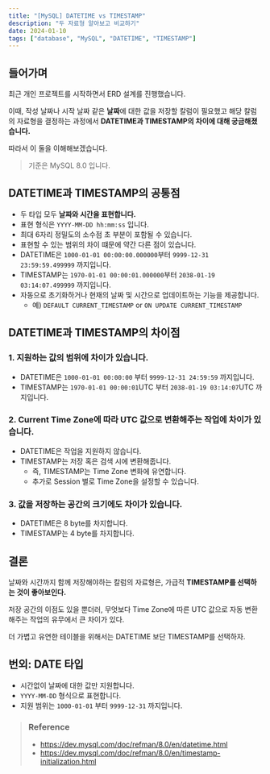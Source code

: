 ```yaml
---
title: "[MySQL] DATETIME vs TIMESTAMP"
description: "두 자료형 알아보고 비교하기"
date: 2024-01-10
tags: ["database", "MySQL", "DATETIME", "TIMESTAMP"]
---
```


## 들어가며

최근 개인 프로젝트를 시작하면서 ERD 설계를 진행했습니다.

이때, 작성 날짜나 시작 날짜 같은 **날짜**에 대한 값을 저장할 칼럼이 필요했고 해당 칼럼의 자료형을 결정하는 과정에서 **DATETIME과 TIMESTAMP의 차이에 대해 궁금해졌습니다.**

따라서 이 둘을 이해해보겠습니다.

> 기준은 MySQL 8.0 입니다.

## DATETIME과 TIMESTAMP의 공통점

-  두 타입 모두 **날짜와 시간을 표현합니다.**
-  표현 형식은 `YYYY-MM-DD hh:mm:ss` 입니다.
-  최대 6자리 정밀도의 소수점 초 부분이 포함될 수 있습니다.
-  표현할 수 있는 범위의 차이 떄문에 약간 다른 점이 있습니다.
  - DATETIME은 `1000-01-01 00:00:00.000000`부터 `9999-12-31 23:59:59.499999` 까지입니다.
  - TIMESTAMP는 `1970-01-01 00:00:01.000000`부터 `2038-01-19 03:14:07.499999` 까지입니다.
- 자동으로 초기화하거나 현재의 날짜 및 시간으로 업데이트하는 기능을 제공합니다.
  - 예) `DEFAULT CURRENT_TIMESTAMP` or `ON UPDATE CURRENT_TIMESTAMP`

## DATETIME과 TIMESTAMP의 차이점

### 1. **지원하는 값의 범위에 차이가 있습니다.**

- DATETIME은 `1000-01-01 00:00:00` 부터 `9999-12-31 24:59:59` 까지입니다.
- TIMESTAMP는 `1970-01-01 00:00:01`UTC 부터 `2038-01-19 03:14:07`UTC 까지입니다.

### 2. **Current Time Zone에 따라 UTC 값으로 변환해주는 작업에 차이가 있습니다.**

- DATETIME은 작업을 지원하지 않습니다.
- TIMESTAMP는 저장 혹은 검색 시에 변환해줍니다.
    - 즉, TIMESTAMP는 Time Zone 변화에 유연합니다.
    - 추가로 Session 별로 Time Zone을 설정할 수 있습니다.

### 3. **값을 저장하는 공간의 크기에도 차이가 있습니다.**

- DATETIME은 8 byte를 차지합니다.
- TIMESTAMP는 4 byte를 차지합니다.

## 결론

날짜와 시간까지 함께 저장해야하는 칼럼의 자료형은, 가급적 **TIMESTAMP를 선택하는 것이 좋아보인다.**

저장 공간의 이점도 있을 뿐더러, 무엇보다 Time Zone에 따른 UTC 값으로 자동 변환해주는 작업의 유무에서 큰 차이가 있다.

더 가볍고 유연한 테이블을 위해서는 DATETIME 보단 TIMESTAMP를 선택하자.

## 번외: DATE 타입

- 시간없이 날짜에 대한 값만 지원합니다.
- `YYYY-MM-DD` 형식으로 표현합니다.
- 지원 범위는 `1000-01-01` 부터 `9999-12-31` 까지입니다.

> ### Reference
> - https://dev.mysql.com/doc/refman/8.0/en/datetime.html
> - https://dev.mysql.com/doc/refman/8.0/en/timestamp-initialization.html